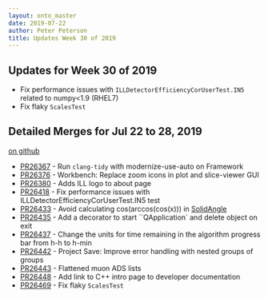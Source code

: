 ```yaml
---
layout: onto_master
date: 2019-07-22
author: Peter Peterson
title: Updates Week 30 of 2019
---
```

Updates for Week 30 of 2019
---------------------------
* Fix performance issues with `ILLDetectorEfficiencyCorUserTest.IN5` related to numpy<1.9 (RHEL7)
* Fix flaky `ScalesTest`

Detailed Merges for Jul 22 to 28, 2019
--------------------------------------
[on github](https://github.com/mantidproject/mantid/pulls?q=is%3Apr+merged%3A2019-07-23..2019-07-28)

* [PR26367](https://github.com/mantidproject/mantid/pull/26367) - Run `clang-tidy` with modernize-use-auto on Framework
* [PR26376](https://github.com/mantidproject/mantid/pull/26376) - Workbench: Replace zoom icons in plot and slice-viewer GUI
* [PR26380](https://github.com/mantidproject/mantid/pull/26380) - Adds ILL logo to about page
* [PR26418](https://github.com/mantidproject/mantid/pull/26418) - Fix performance issues with ILLDetectorEfficiencyCorUserTest.IN5 test
* [PR26433](https://github.com/mantidproject/mantid/pull/26433) - Avoid calculating cos(arccos(cos(x))) in [SolidAngle](https://docs.mantidproject.org/nightly/algorithms/SolidAngle-v1.html)
* [PR26435](https://github.com/mantidproject/mantid/pull/26435) - Add a decorator to start ``QApplication` and delete object on exit
* [PR26437](https://github.com/mantidproject/mantid/pull/26437) - Change the units for time remaining in the algorithm progress bar from h-h to h-min
* [PR26442](https://github.com/mantidproject/mantid/pull/26442) - Project Save: Improve error handling with nested groups of groups
* [PR26443](https://github.com/mantidproject/mantid/pull/26443) - Flattened muon ADS lists
* [PR26448](https://github.com/mantidproject/mantid/pull/26448) - Add link to C++ intro page to developer documentation
* [PR26469](https://github.com/mantidproject/mantid/pull/26469) - Fix flaky `ScalesTest`
